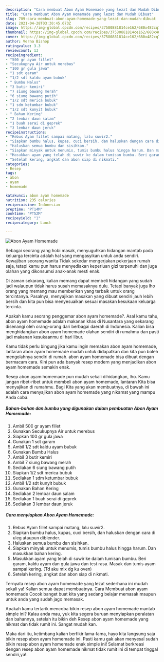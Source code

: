 ```yaml
---
description: "Cara membuat Abon Ayam Homemade yang lezat dan Mudah Dibuat"
title: "Cara membuat Abon Ayam Homemade yang lezat dan Mudah Dibuat"
slug: 709-cara-membuat-abon-ayam-homemade-yang-lezat-dan-mudah-dibuat
date: 2021-04-28T03:30:45.673Z
image: https://img-global.cpcdn.com/recipes/37580881814ce162/680x482cq70/abon-ayam-homemade-foto-resep-utama.jpg
thumbnail: https://img-global.cpcdn.com/recipes/37580881814ce162/680x482cq70/abon-ayam-homemade-foto-resep-utama.jpg
cover: https://img-global.cpcdn.com/recipes/37580881814ce162/680x482cq70/abon-ayam-homemade-foto-resep-utama.jpg
author: Verna Bishop
ratingvalue: 3.3
reviewcount: 13
recipeingredient:
- "500 gr ayam fillet"
- "Secukupnya Air untuk merebus"
- "100 gr gula jawa"
- "1 sdt garam"
- "1/2 sdt kaldu ayam bubuk"
- " Bumbu Halus"
- "3 butir kemiri"
- "7 siung bawang merah"
- "6 siung bawang putih"
- "1/2 sdt merica bubuk"
- "1 sdm ketumbar bubuk"
- "1/2 sdt kunyit bubuk"
- " Bahan Kering"
- "2 lembar daun salam"
- "1 buah serai di geprek"
- "3 lembar daun jeruk"
recipeinstructions:
- "Rebus Ayam fillet sampai matang, lalu suwir2."
- "Siapkan bumbu halus, kupas, cuci bersih, dan haluskan dengan cara di uleg ataupun diblender."
- "Haluskan semua bumbu dan sisihkan."
- "Siapkan minyak untuk menumis, tumis bumbu halus hingga harum. Dan masukkan bahan kering."
- "Masukkan ayam yang telah di suwir ke dalam tumisan bumbu. Beri garam, kaldu ayam dan gula jawa dan test rasa. Masak dan tumis ayam sampai kering. (Td aku mix dg ku oven)"
- "Setelah kering, angkat dan abon siap di nikmati."
categories:
- Resep
tags:
- abon
- ayam
- homemade

katakunci: abon ayam homemade 
nutrition: 235 calories
recipecuisine: Indonesian
preptime: "PT14M"
cooktime: "PT52M"
recipeyield: "1"
recipecategory: Lunch

---
```



![Abon Ayam Homemade](https://img-global.cpcdn.com/recipes/37580881814ce162/680x482cq70/abon-ayam-homemade-foto-resep-utama.jpg)

Sebagai seorang yang hobi masak, menyuguhkan hidangan mantab pada keluarga tercinta adalah hal yang mengasyikan untuk anda sendiri. Kewajiban seorang  wanita Tidak sekedar mengerjakan pekerjaan rumah saja, tetapi kamu pun harus menyediakan keperluan gizi terpenuhi dan juga olahan yang dikonsumsi anak-anak mesti enak.

Di zaman  sekarang, kalian memang dapat membeli hidangan yang sudah jadi walaupun tidak harus susah memasaknya dulu. Tetapi banyak juga lho orang yang memang mau memberikan yang terbaik untuk orang tercintanya. Pasalnya, menyajikan masakan yang dibuat sendiri jauh lebih bersih dan kita pun bisa menyesuaikan sesuai masakan kesukaan keluarga tercinta. 



Apakah kamu seorang penggemar abon ayam homemade?. Asal kamu tahu, abon ayam homemade adalah makanan khas di Nusantara yang sekarang disenangi oleh orang-orang dari berbagai daerah di Indonesia. Kalian bisa menghidangkan abon ayam homemade olahan sendiri di rumahmu dan pasti jadi makanan kesukaanmu di hari libur.

Kamu tidak perlu bingung jika kamu ingin memakan abon ayam homemade, lantaran abon ayam homemade mudah untuk didapatkan dan kita pun boleh mengolahnya sendiri di rumah. abon ayam homemade bisa dibuat dengan bermacam cara. Kini pun ada banyak resep modern yang menjadikan abon ayam homemade semakin enak.

Resep abon ayam homemade pun mudah sekali dihidangkan, lho. Kamu jangan ribet-ribet untuk membeli abon ayam homemade, lantaran Kita bisa menyajikan di rumahmu. Bagi Kita yang akan membuatnya, di bawah ini adalah cara menyajikan abon ayam homemade yang nikamat yang mampu Anda coba.

<!--inarticleads1-->

##### Bahan-bahan dan bumbu yang digunakan dalam pembuatan Abon Ayam Homemade:

1. Ambil 500 gr ayam fillet
1. Gunakan Secukupnya Air untuk merebus
1. Siapkan 100 gr gula jawa
1. Gunakan 1 sdt garam
1. Ambil 1/2 sdt kaldu ayam bubuk
1. Gunakan  Bumbu Halus
1. Ambil 3 butir kemiri
1. Ambil 7 siung bawang merah
1. Sediakan 6 siung bawang putih
1. Siapkan 1/2 sdt merica bubuk
1. Sediakan 1 sdm ketumbar bubuk
1. Ambil 1/2 sdt kunyit bubuk
1. Gunakan  Bahan Kering
1. Sediakan 2 lembar daun salam
1. Sediakan 1 buah serai di geprek
1. Sediakan 3 lembar daun jeruk




<!--inarticleads2-->

##### Cara menyiapkan Abon Ayam Homemade:

1. Rebus Ayam fillet sampai matang, lalu suwir2.
1. Siapkan bumbu halus, kupas, cuci bersih, dan haluskan dengan cara di uleg ataupun diblender.
1. Haluskan semua bumbu dan sisihkan.
1. Siapkan minyak untuk menumis, tumis bumbu halus hingga harum. Dan masukkan bahan kering.
1. Masukkan ayam yang telah di suwir ke dalam tumisan bumbu. Beri garam, kaldu ayam dan gula jawa dan test rasa. Masak dan tumis ayam sampai kering. (Td aku mix dg ku oven)
1. Setelah kering, angkat dan abon siap di nikmati.




Ternyata resep abon ayam homemade yang lezat sederhana ini mudah sekali ya! Kalian semua dapat membuatnya. Cara Membuat abon ayam homemade Cocok banget buat kita yang sedang belajar memasak maupun untuk anda yang sudah jago memasak.

Apakah kamu tertarik mencoba bikin resep abon ayam homemade mantab simple ini? Kalau anda mau, yuk kita segera buruan menyiapkan peralatan dan bahannya, setelah itu bikin deh Resep abon ayam homemade yang nikmat dan tidak rumit ini. Sangat mudah kan. 

Maka dari itu, ketimbang kalian berfikir lama-lama, hayo kita langsung saja bikin resep abon ayam homemade ini. Pasti kamu gak akan menyesal sudah bikin resep abon ayam homemade enak simple ini! Selamat berkreasi dengan resep abon ayam homemade nikmat tidak rumit ini di tempat tinggal sendiri,ya!.

